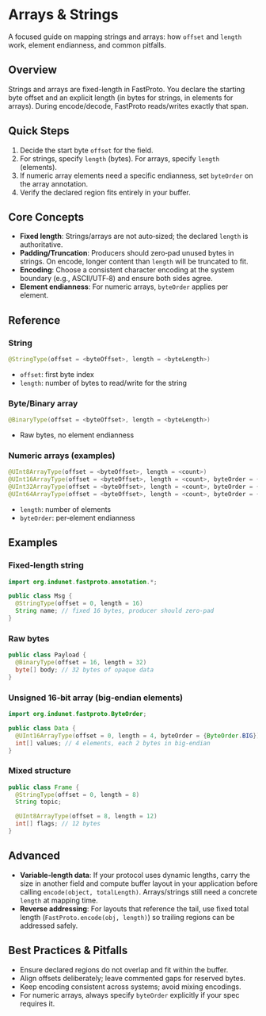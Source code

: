 # Arrays & Strings

A focused guide on mapping strings and arrays: how `offset` and `length` work, element endianness, and common pitfalls.

## Overview

Strings and arrays are fixed-length in FastProto. You declare the starting byte offset and an explicit length (in bytes for strings, in elements for arrays). During encode/decode, FastProto reads/writes exactly that span.

## Quick Steps

1. Decide the start byte `offset` for the field.
2. For strings, specify `length` (bytes). For arrays, specify `length` (elements).
3. If numeric array elements need a specific endianness, set `byteOrder` on the array annotation.
4. Verify the declared region fits entirely in your buffer.

## Core Concepts

- **Fixed length**: Strings/arrays are not auto‑sized; the declared `length` is authoritative.
- **Padding/Truncation**: Producers should zero‑pad unused bytes in strings. On encode, longer content than `length` will be truncated to fit.
- **Encoding**: Choose a consistent character encoding at the system boundary (e.g., ASCII/UTF‑8) and ensure both sides agree.
- **Element endianness**: For numeric arrays, `byteOrder` applies per element.

## Reference

### String
```java
@StringType(offset = <byteOffset>, length = <byteLength>)
```
- `offset`: first byte index
- `length`: number of bytes to read/write for the string

### Byte/Binary array
```java
@BinaryType(offset = <byteOffset>, length = <byteLength>)
```
- Raw bytes, no element endianness

### Numeric arrays (examples)
```java
@UInt8ArrayType(offset = <byteOffset>, length = <count>)
@UInt16ArrayType(offset = <byteOffset>, length = <count>, byteOrder = {ByteOrder.BIG})
@UInt32ArrayType(offset = <byteOffset>, length = <count>, byteOrder = {ByteOrder.LITTLE})
@UInt64ArrayType(offset = <byteOffset>, length = <count>, byteOrder = {ByteOrder.BIG})
```
- `length`: number of elements
- `byteOrder`: per‑element endianness

## Examples

### Fixed‑length string
```java
import org.indunet.fastproto.annotation.*;

public class Msg {
  @StringType(offset = 0, length = 16)
  String name; // fixed 16 bytes, producer should zero‑pad
}
```

### Raw bytes
```java
public class Payload {
  @BinaryType(offset = 16, length = 32)
  byte[] body; // 32 bytes of opaque data
}
```

### Unsigned 16‑bit array (big‑endian elements)
```java
import org.indunet.fastproto.ByteOrder;

public class Data {
  @UInt16ArrayType(offset = 0, length = 4, byteOrder = {ByteOrder.BIG})
  int[] values; // 4 elements, each 2 bytes in big‑endian
}
```

### Mixed structure
```java
public class Frame {
  @StringType(offset = 0, length = 8)
  String topic;

  @UInt8ArrayType(offset = 8, length = 12)
  int[] flags; // 12 bytes
}
```

## Advanced

- **Variable‑length data**: If your protocol uses dynamic lengths, carry the size in another field and compute buffer layout in your application before calling `encode(object, totalLength)`. Arrays/strings still need a concrete `length` at mapping time.
- **Reverse addressing**: For layouts that reference the tail, use fixed total length (`FastProto.encode(obj, length)`) so trailing regions can be addressed safely.

## Best Practices & Pitfalls

- Ensure declared regions do not overlap and fit within the buffer.
- Align offsets deliberately; leave commented gaps for reserved bytes.
- Keep encoding consistent across systems; avoid mixing encodings.
- For numeric arrays, always specify `byteOrder` explicitly if your spec requires it.

